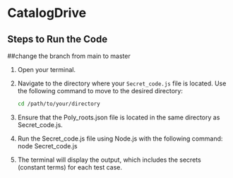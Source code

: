 # CatalogDrive

## Steps to Run the Code
##change the branch from main to master
1. Open your terminal.
   
2. Navigate to the directory where your `Secret_code.js` file is located. Use the following command to move to the desired directory:
   ```bash
   cd /path/to/your/directory
3. Ensure that the Poly_roots.json file is located in the same directory as Secret_code.js.
   
4. Run the Secret_code.js file using Node.js with the following command:
    node Secret_code.js
5. The terminal will display the output, which includes the secrets (constant terms) for each test case.
